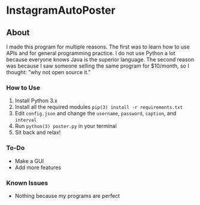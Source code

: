 # InstagramAutoPoster

## About

I made this program for multiple reasons. The first was to learn how to use APIs and for general programming practice. I do not use Python a lot because everyone knows Java is the superior language. The second reason was because I saw someone selling the same program for $10/month, so I thought: "why not open source it."  

### How to Use

1. Install Python 3.x
2. Install all the required modules `pip(3) install -r requirements.txt`
3. Edit `config.json` and change the `username`, `password`, `caption`, and `interval`
4. Run `python(3) poster.py` in your terminal
5. Sit back and relax!

### To-Do
  
  - Make a GUI
  - Add more features
  
### Known Issues

  - Nothing because my programs are perfect
